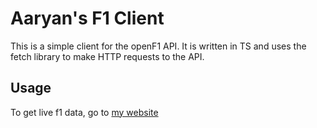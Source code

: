 # Aaryan's F1 Client

This is a simple client for the openF1 API. It is written in TS and uses the fetch library to make HTTP requests to the API.

## Usage

To get live f1 data, go to [my website](https://f1.aaryandehade.me)
